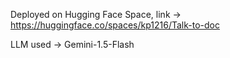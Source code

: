 Deployed on Hugging Face Space, link -> 
https://huggingface.co/spaces/kp1216/Talk-to-doc

LLM used -> Gemini-1.5-Flash

